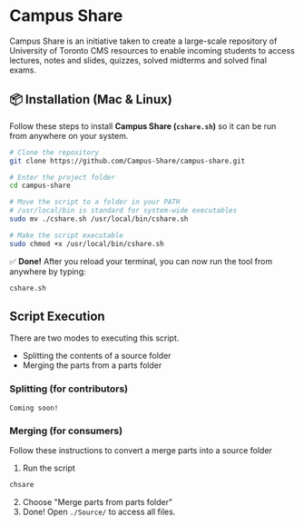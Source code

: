 # Campus Share

Campus Share is an initiative taken to create a large-scale repository of University of Toronto CMS resources to enable incoming students to access lectures, notes and slides, quizzes, solved midterms and solved final exams.

## 📦 Installation (Mac & Linux)

Follow these steps to install **Campus Share (`cshare.sh`)** so it can be run from anywhere on your system.

```bash
# Clone the repository
git clone https://github.com/Campus-Share/campus-share.git

# Enter the project folder
cd campus-share

# Move the script to a folder in your PATH
# /usr/local/bin is standard for system-wide executables
sudo mv ./cshare.sh /usr/local/bin/cshare.sh

# Make the script executable
sudo chmod +x /usr/local/bin/cshare.sh
```

✅ **Done!** After you reload your terminal, you can now run the tool from anywhere by typing:

```bash
cshare.sh
```

## Script Execution

There are two modes to executing this script.

- Splitting the contents of a source folder
- Merging the parts from a parts folder

### Splitting (for contributors)

`Coming soon!`

### Merging (for consumers)

Follow these instructions to convert a merge parts into a source folder

1. Run the script

```bash
chsare
```

2. Choose "Merge parts from parts folder"
3. Done! Open `./Source/` to access all files.
